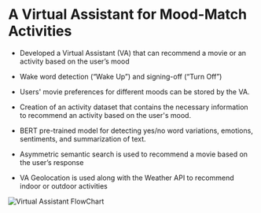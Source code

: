 # A Virtual Assistant for Mood-Match Activities
* Developed a Virtual Assistant (VA) that can recommend a movie or an activity based on the user’s mood

* Wake word detection (“Wake Up”) and signing-off (“Turn Off”)

* Users' movie preferences for different moods can be stored by the VA.

* Creation of an activity dataset that contains the necessary information to recommend an activity based on the user's mood.

* BERT pre-trained model for detecting yes/no word variations, emotions, sentiments, and summarization of text.

* Asymmetric semantic search is used to recommend a movie based on the user’s response

* VA Geolocation is used along with the Weather API to recommend indoor or outdoor activities

![Virtual Assistant FlowChart](https://github.com/lamk0006/VA_Mood-Match_Activities/assets/48664931/ca0d0c67-3dda-450d-805f-5387fb8e93db)
